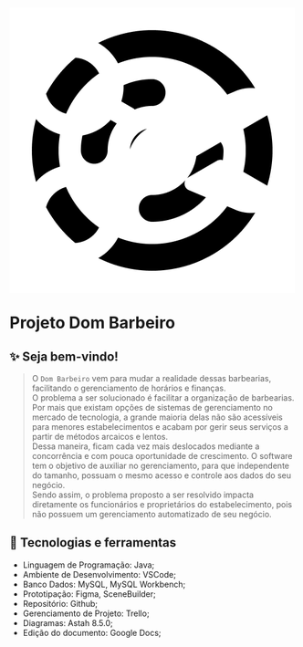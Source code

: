 <h1>
  <img src="./src/imgs/logoImg.png"/>
  <p>Projeto Dom Barbeiro</p>
</h1>

## ✨ Seja bem-vindo!

> O `Dom Barbeiro` vem para mudar a realidade dessas barbearias, facilitando o gerenciamento de horários e finanças.<br>
O problema a ser solucionado é facilitar a organização de barbearias. Por mais que existam opções de sistemas de gerenciamento no mercado de tecnologia, a grande maioria delas não são acessíveis para menores estabelecimentos e acabam por gerir seus serviços a partir de métodos arcaicos e lentos.<br>
Dessa maneira, ficam cada vez mais deslocados mediante a concorrência e com pouca oportunidade de crescimento. O software tem o objetivo de auxiliar no gerenciamento, para que independente do tamanho, possuam o mesmo acesso e controle aos dados do seu negócio.<br>
Sendo assim, o problema proposto a ser resolvido impacta diretamente os funcionários e proprietários do estabelecimento, pois não possuem um gerenciamento automatizado de seu negócio. 

## 🔨 Tecnologias e ferramentas

- Linguagem de Programação: Java; 
- Ambiente de Desenvolvimento: VSCode; 
- Banco Dados: MySQL, MySQL Workbench; 
- Prototipação: Figma, SceneBuilder; 
- Repositório: Github;
- Gerenciamento de Projeto: Trello; 
- Diagramas: Astah 8.5.0; 
- Edição do documento: Google Docs; 
